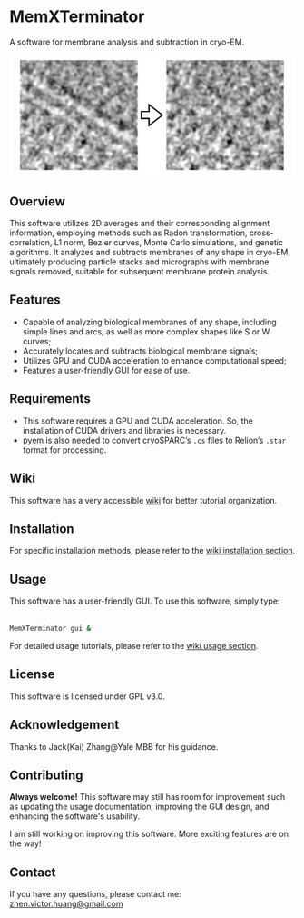 # MemXTerminator

A software for membrane analysis and subtraction in cryo-EM.

![overview](./wiki/docs/assets/images/0-1.png)

## Overview

This software utilizes 2D averages and their corresponding alignment information, employing methods such as Radon transformation, cross-correlation, L1 norm, Bezier curves, Monte Carlo simulations, and genetic algorithms. It analyzes and subtracts membranes of any shape in cryo-EM, ultimately producing particle stacks and micrographs with membrane signals removed, suitable for subsequent membrane protein analysis.

## Features

* Capable of analyzing biological membranes of any shape, including simple lines and arcs, as well as more complex shapes like S or W curves;
* Accurately locates and subtracts biological membrane signals;
* Utilizes GPU and CUDA acceleration to enhance computational speed;
* Features a user-friendly GUI for ease of use.

## Requirements

* This software requires a GPU and CUDA acceleration. So, the installation of CUDA drivers and libraries is necessary.
* [pyem](https://github.com/asarnow/pyem) is also needed to convert cryoSPARC’s `.cs` files to Relion’s `.star` format for processing.

## Wiki

This software has a very accessible [wiki](https://zhenhuanglab.github.io/MemXTerminator/) for better tutorial organization.

## Installation

For specific installation methods, please refer to the [wiki installation section](https://zhenhuanglab.github.io/MemXTerminator/tutorials/installation/).

## Usage

This software has a user-friendly GUI. To use this software, simply type:

```bash

MemXTerminator gui &

```

For detailed usage tutorials, please refer to the [wiki usage section](https://zhenhuanglab.github.io/MemXTerminator/tutorials/usage/).

## License

This software is licensed under GPL v3.0.

## Acknowledgement

Thanks to Jack(Kai) Zhang@Yale MBB for his guidance.

## Contributing

**Always welcome!** This software may still has room for improvement such as updating the usage documentation, improving the GUI design, and enhancing the software's usability.

I am still working on improving this software. More exciting features are on the way!

## Contact

If you have any questions, please contact me: [zhen.victor.huang@gmail.com](mailto:zhen.victor.huang@gmail.com)
